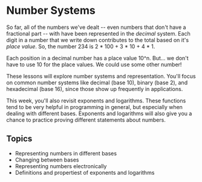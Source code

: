 # Number Systems

So far, all of the numbers we've dealt -- even numbers that don't have a fractional part -- with have been represented in the _decimal_ system. Each digit in a number that we write down contributes to the total based on it's _place value_. So, the number 234 is 2 * 100 + 3 * 10 + 4 * 1.

Each position in a decimal number has a place value 10^n. But... we don't have to use 10 for the place values. We could use some other number!

These lessons will explore number systems and representation. You'll focus on common number systems like decimal (base 10), binary (base 2), and hexadecimal (base 16), since those show up frequently in applications.

This week, you'll also revisit exponents and logarithms. These functions tend to be very helpful in programming in general, but especially when dealing with different bases. Exponents and logarithms will also give you a chance to practice proving different statements about numbers.

## Topics

- Representing numbers in different bases
- Changing between bases
- Representing numbers electronically
- Definitions and propertiest of exponents and logarithms
